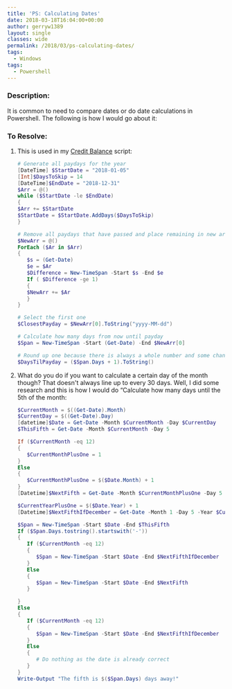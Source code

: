 ```yaml
---
title: 'PS: Calculating Dates'
date: 2018-03-18T16:04:00+00:00
author: gerryw1389
layout: single
classes: wide
permalink: /2018/03/ps-calculating-dates/
tags:
  - Windows
tags:
  - Powershell
---
```

<!--more-->

### Description:

It is common to need to compare dates or do date calculations in Powershell. The following is how I would go about it:

### To Resolve:

1. This is used in my [Credit Balance](https://automationadmin.com/2018/02/ps-send-me-my-credit-balance/) script:

   ```powershell
   # Generate all paydays for the year
   [DateTime] $StartDate = "2018-01-05"
   [Int]$DaysToSkip = 14
   [DateTime]$EndDate = "2018-12-31"
   $Arr = @()
   while ($StartDate -le $EndDate) 
   {
   $Arr += $StartDate 
   $StartDate = $StartDate.AddDays($DaysToSkip)
   }

   # Remove all paydays that have passed and place remaining in new array
   $NewArr = @()
   ForEach ($Ar in $Arr)
   {
      $s = (Get-Date)
      $e = $Ar
      $Difference = New-TimeSpan -Start $s -End $e
      If ( $Difference -ge 1)
      {
      $NewArr += $Ar
      }
   }

   # Select the first one
   $ClosestPayday = $NewArr[0].ToString("yyyy-MM-dd")

   # Calculate how many days from now until payday
   $Span = New-TimeSpan -Start (Get-Date) -End $NewArr[0]

   # Round up one because there is always a whole number and some change
   $DaysTilPayday = ($Span.Days + 1).ToString()
   ```

2. What do you do if you want to calculate a certain day of the month though? That doesn't always line up to every 30 days. Well, I did some research and this is how I would do &#8220;Calculate how many days until the 5th of the month:

   ```powershell
   $CurrentMonth = $((Get-Date).Month)
   $CurrentDay = $((Get-Date).Day)
   [datetime]$Date = Get-Date -Month $CurrentMonth -Day $CurrentDay
   $ThisFifth = Get-Date -Month $CurrentMonth -Day 5

   If ($CurrentMonth -eq 12)
   {
      $CurrentMonthPlusOne = 1
   }
   Else
   {
      $CurrentMonthPlusOne = $($Date.Month) + 1
   }
   [Datetime]$NextFifth = Get-Date -Month $CurrentMonthPlusOne -Day 5

   $CurrentYearPlusOne = $($Date.Year) + 1
   [Datetime]$NextFifthIfDecember = Get-Date -Month 1 -Day 5 -Year $CurrentYearPlusOne

   $Span = New-TimeSpan -Start $Date -End $ThisFifth
   If ($Span.Days.tostring().startswith('-'))
   {
      If ($CurrentMonth -eq 12)
      {
         $Span = New-TimeSpan -Start $Date -End $NextFifthIfDecember
      }
      Else
      {
         $Span = New-TimeSpan -Start $Date -End $NextFifth
      }

   }
   Else
   {
      If ($CurrentMonth -eq 12)
      {
         $Span = New-TimeSpan -Start $Date -End $NextFifthIfDecember
      }
      Else
      {
         # Do nothing as the date is already correct
      }
   }
   Write-Output "The fifth is $($Span.Days) days away!"
   ```

